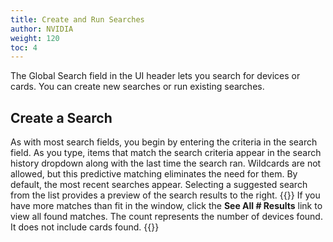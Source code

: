 ```yaml
---
title: Create and Run Searches
author: NVIDIA
weight: 120
toc: 4
---
```

The Global Search field in the UI header lets you search for devices or cards. You can create new searches or run existing searches.

## Create a Search

As with most search fields, you begin by entering the criteria in the search field. As you type, items that match the search criteria appear in the search history dropdown along with the last time the search ran. Wildcards are not allowed, but this predictive matching eliminates the need for them. By default, the most recent searches appear. Selecting a suggested search from the list provides a preview of the search results to the right.
    {{<notice note>}}
If you have more matches than fit in the window, click the <strong>See All # Results</strong> link to view all found matches. The count represents the number of devices found. It does not include cards found.
    {{</notice>}}

<!-- ## Run a Recent Search

You can re-run a recent search, saving time if you are comparing data from two or more devices.

To re-run a recent search:

1. Click in the **Global Search** field.

2. When the desired search appears in the suggested searches list, select it.  

    {{< figure src="/images/netq/search-rerun-222.png" width="300" >}}

    {{<notice note>}}
You might have to click <strong>See All # Results</strong> to find the desired search. If you do not find it in the list, you can still find it in the <strong>Recent Actions</strong> list.
    {{</notice>}} -->
